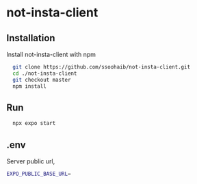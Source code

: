 # not-insta-client


## Installation

Install not-insta-client with npm

```bash
  git clone https://github.com/ssoohaib/not-insta-client.git
  cd ./not-insta-client
  git checkout master
  npm install
```

## Run


```bash
  npx expo start
```

## .env

Server public url,
```bash
EXPO_PUBLIC_BASE_URL=
```
    
